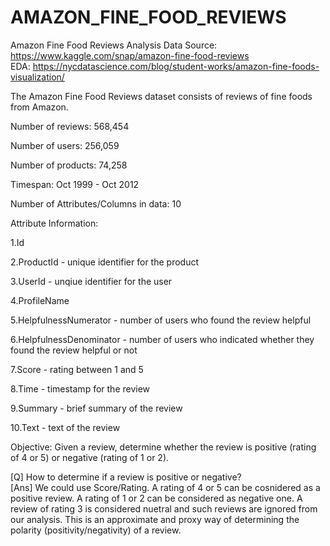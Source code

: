 # AMAZON_FINE_FOOD_REVIEWS
Amazon Fine Food Reviews Analysis Data Source: https://www.kaggle.com/snap/amazon-fine-food-reviews  
EDA: https://nycdatascience.com/blog/student-works/amazon-fine-foods-visualization/  

The Amazon Fine Food Reviews dataset consists of reviews of fine foods from Amazon.

Number of reviews: 568,454

Number of users: 256,059

Number of products: 74,258 

Timespan: Oct 1999 - Oct 2012 

Number of Attributes/Columns in data: 10 

Attribute Information: 

1.Id

2.ProductId - unique identifier for the product 

3.UserId - unqiue identifier for the user

4.ProfileName 

5.HelpfulnessNumerator - number of users who found the review helpful

6.HelpfulnessDenominator - number of users who indicated whether they found the review helpful or not 

7.Score - rating between 1 and 5 

8.Time - timestamp for the review 

9.Summary - brief summary of the review

10.Text - text of the review 

Objective: Given a review, determine whether the review is positive (rating of 4 or 5) or negative (rating of 1 or 2).   

[Q] How to determine if a review is positive or negative?  
[Ans] We could use Score/Rating. A rating of 4 or 5 can be cosnidered as a positive review. A rating of 1 or 2 can be considered as negative one. A review of rating 3 is considered nuetral and such reviews are ignored from our analysis. This is an approximate and proxy way of determining the polarity (positivity/negativity) of a review.
